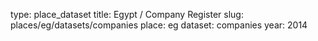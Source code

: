 type: place_dataset
title: Egypt / Company Register
slug: places/eg/datasets/companies
place: eg
dataset: companies
year: 2014
